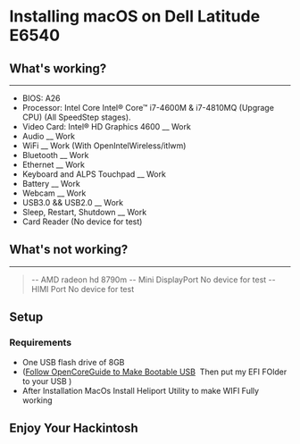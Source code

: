 # Installing macOS on Dell Latitude E6540

## What's working?
---

- BIOS: A26
- Processor: Intel Core Intel® Core™ i7-4600M & i7-4810MQ (Upgrage CPU) (All SpeedStep stages).
 - Video Card: Intel® HD Graphics 4600  __  Work
- Audio __ Work
- WiFi __ Work (With OpenIntelWireless/itlwm)
- Bluetooth  __  Work
- Ethernet __  Work
- Keyboard and ALPS Touchpad __ Work
- Battery __ Work
- Webcam __ Work
- USB3.0 && USB2.0 __ Work
- Sleep, Restart, Shutdown __ Work
- Card Reader (No device for test)

## What's not working?
--- 

> -- AMD radeon hd 8790m 
-- Mini DisplayPort No device for test
-- HIMI Port No device for test


Setup
-----

### Requirements

-   One USB flash drive of 8GB 
 -   ([Follow OpenCoreGuide to Make Bootable USB](https://dortania.github.io/OpenCore-Install-Guide/)  Then put my EFI FOlder to your USB )
-   After Installation MacOs Install Heliport Utility to make WIFI Fully working


## Enjoy Your Hackintosh
